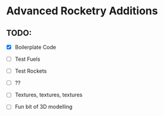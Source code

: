 # Advanced Rocketry Additions
 
## TODO:
- [x] Boilerplate Code
- [ ] Test Fuels
- [ ] Test Rockets
- [ ] ??
- [ ] Textures, textures, textures
- [ ] Fun bit of 3D modelling


